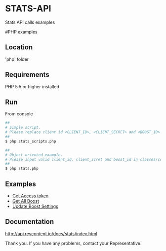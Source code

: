 # STATS-API
Stats API calls examples

#PHP examples

## Location
'php' folder

## Requirements
PHP 5.5 or higher installed

## Run

From console

```bash
##
# Simple script.
# Please replace client id <CLIENT_ID>, <CLIENT_SECRET> and <BOOST_ID> at the top of the script.
##
$ php stats_scripts.php
```

```bash
##
# Object oriented example.
# Please input valid client_id, client_scret and boost_id in classes/config.ini file
##
$ php stats.php
```

## Examples

* <a href="http://api.revcontent.io/docs/stats/index.html#api-Access-GetOauthAccess" target="_blank">Get Access token</a>
* <a href="http://api.revcontent.io/docs/stats/index.html#api-Boosts-GetAllBoosts" target="_blank">Get All Boost</a>
* <a href="http://api.revcontent.io/docs/stats/index.html#api-Boosts-PostBoostsStatus" target="_blank">Update Boost Settings</a>

## Documentation
http://api.revcontent.io/docs/stats/index.html


Thank you. If you have any problems, contact your Representative.
